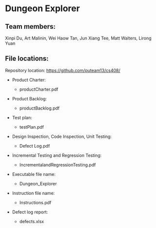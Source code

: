 Dungeon Explorer
================

Team members:
-------------
Xinpi Du, Art Malinin, Wei Haow Tan, Jun Xiang Tee, Matt Walters, Lirong Yuan

File locations:
---------------

Repository location:
https://github.com/puteam13/cs408/

* Product Charter:
  * productCharter.pdf

* Product Backlog:
  * productBacklog.pdf

* Test plan:
  * testPlan.pdf

* Design Inspection, Code Inspection, Unit Testing:
  * Defect Log.pdf

* Incremental Testing and Regression Testing:
  * IncrementalandRegressionTesting.pdf

* Executable file name:
  * Dungeon_Explorer

* Instruction file name:
  * Instructions.pdf

* Defect log report:
  * defects.xlsx 





